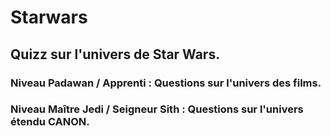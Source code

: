# Starwars

## Quizz sur l'univers de Star Wars.

### Niveau Padawan / Apprenti : Questions sur l'univers des films.
### Niveau Maître Jedi / Seigneur Sith : Questions sur l'univers étendu CANON.